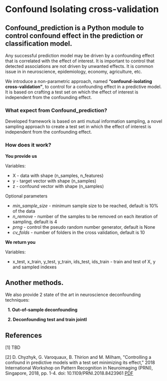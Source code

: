 # Confound Isolating cross-validation

## Confound_prediction is a Python module to control confound effect in the prediction or classification model.

Any successful prediction model may be driven by a confounding effect that is correlated with the effect of interest. It is important to control that detected associations are not driven by unwanted effects. It is common issue in in neuroscience, epidemiology, economy, agriculture, etc. 

We introduce a non-parametric approach, named **“confound-isolating cross-validation”**, to control for a confounding effect in a predictive model. It is based on crafting a test set on which the effect of interest is independent from the confounding effect. 


### What expect from Confound_prediction?

Developed framework is based on anti mutual information sampling, a novel sampling approach to create a test set in which the effect of interest is independent from the confounding effect.

### How does it work?

**You provide us**

Variables:
&nbsp;
* X - data with shape (n_samples, n_features)
* y - target vector with shape (n_samples)
* z - confound vector with shape (n_samples)

Optional parameters
* *min_sample_size* - minimum sample size to be reached, default is 10% of the data
* *n_remove* - number of the samples to be removed on each iteration of sampling, default is 4
* *prng* - control the pseudo random number generator, default is None
* *cv_folds* - number of folders in the cross validation, default is 10

**We return you**

Variables:
* x_test, x_train, y_test, y_train, ids_test, ids_train - train and test of X, y and sampled indexes

## Another methods.
We also provide 2 state of the art in neuroscience deconfounding techniques:

&nbsp; **1. Out-of-sample deconfounding**

&nbsp; **2. Deconfounding test and train jointl**



## References

[1] TBD

[2] D. Chyzhyk, G. Varoquaux, B. Thirion and M. Milham, "Controlling a confound in predictive models with a test set minimizing its effect," 2018 International Workshop on Pattern Recognition in Neuroimaging (PRNI), Singapore, 2018, pp. 1-4.
doi: 10.1109/PRNI.2018.8423961 [PDF](https://hal.archives-ouvertes.fr/hal-01831701/document)

